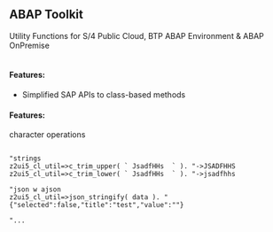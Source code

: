 ## ABAP Toolkit
Utility Functions for S/4 Public Cloud, BTP ABAP Environment & ABAP OnPremise <br><br>

#### Features:
* Simplified SAP APIs to class-based methods

#### Features:

character operations
```abap

"strings
z2ui5_cl_util=>c_trim_upper( ` JsadfHHs  ` ). "->JSADFHHS
z2ui5_cl_util=>c_trim_lower( ` JsadfHHs  ` ). "->jsadfhhs

"json w ajson
z2ui5_cl_util=>json_stringify( data ). "{"selected":false,"title":"test","value":""}

"...
```

